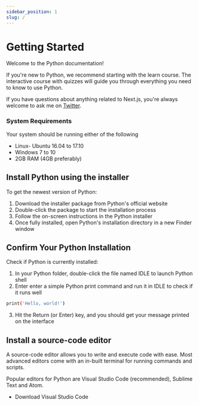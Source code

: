 ```yaml
---
sidebar_position: 1
slug: /
---
```


# Getting Started

Welcome to the Python documentation!

If you're new to Python, we recommend starting with the learn course. The interactive course with quizzes will guide you through everything you need to know to use Python.

If you have questions about anything related to Next.js, you're always welcome to ask me on [Twitter](https://twitter.com/kingchuuks).

### System Requirements
Your system should be running either of the following
- Linux- Ubuntu 16.04 to 17.10
- Windows 7 to 10
- 2GB RAM (4GB preferably)

## Install Python using the installer
To get the newest version of Python:

1. Download the installer package from Python's official website
2. Double-click the package to start the installation process
3. Follow the on-screen instructions in the Python installer
4. Once fully installed, open Python's installation directory in a new Finder window

## Confirm Your Python Installation
Check if Python is currently installed:

1. In your Python folder, double-click the file named IDLE to launch Python shell
2. Enter enter a simple Python print command and run it in IDLE to check if it runs well
```bash
print('Hello, world!')
```
3. Hit the Return (or Enter) key, and you should get your message printed on the interface

## Install a source-code editor
A source-code editor allows you to write and execute code with ease. Most advanced editors come with an in-built terminal for running commands and scripts.

Popular editors for Python are Visual Studio Code (recommended), Sublime Text and Atom.

- Download Visual Studio Code